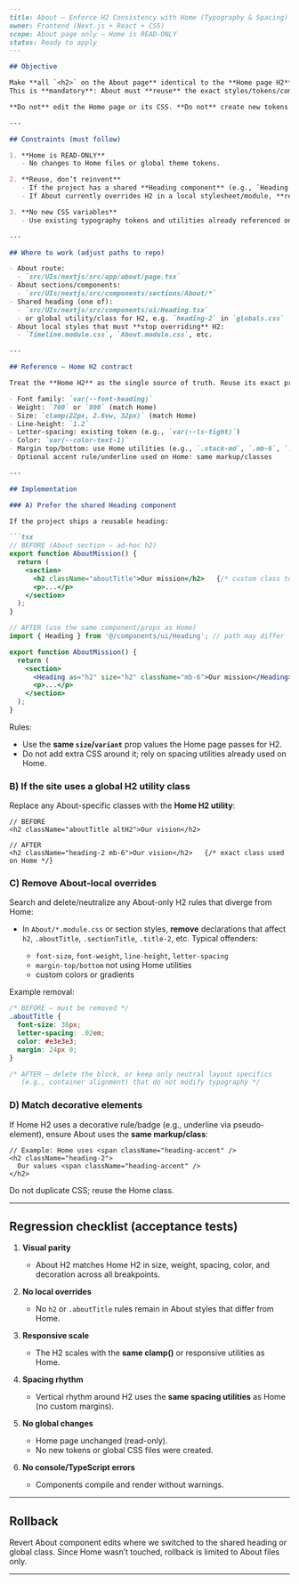 ﻿````markdown
---
title: About — Enforce H2 Consistency with Home (Typography & Spacing)
owner: Frontend (Next.js + React + CSS)
scope: About page only — Home is READ-ONLY
status: Ready to apply
---

## Objective

Make **all `<h2>` on the About page** identical to the **Home page H2** (typography, spacing, weight, responsive scale, and decorative rules).  
This is **mandatory**: About must **reuse** the exact styles/tokens/components used by Home.

**Do not** edit the Home page or its CSS. **Do not** create new tokens. Only refactor About to consume the existing H2 styling.

---

## Constraints (must follow)

1. **Home is READ-ONLY**  
   - No changes to Home files or global theme tokens.

2. **Reuse, don’t reinvent**  
   - If the project has a shared **Heading component** (e.g., `Heading.tsx`) or a utility class (e.g., `.heading-2`), **use that**.
   - If About currently overrides H2 in a local stylesheet/module, **remove those overrides**.

3. **No new CSS variables**  
   - Use existing typography tokens and utilities already referenced on Home.

---

## Where to work (adjust paths to repo)

- About route:
  - `src/UIs/nextjs/src/app/about/page.tsx`
- About sections/components:
  - `src/UIs/nextjs/src/components/sections/About/*`
- Shared heading (one of):
  - `src/UIs/nextjs/src/components/ui/Heading.tsx`  
  - or global utility/class for H2, e.g. `heading-2` in `globals.css`
- About local styles that must **stop overriding** H2:
  - `Timeline.module.css`, `About.module.css`, etc.

---

## Reference — Home H2 contract

Treat the **Home H2** as the single source of truth. Reuse its exact props/classes. Typical contract (examples; do not change values, just reuse):

- Font family: `var(--font-heading)`
- Weight: `700` or `800` (match Home)
- Size: `clamp(22px, 2.6vw, 32px)` (match Home)
- Line-height: `1.2`
- Letter-spacing: existing token (e.g., `var(--ls-tight)`)
- Color: `var(--color-text-1)`
- Margin top/bottom: use Home utilities (e.g., `.stack-md`, `.mb-6`, `.mt-10`)
- Optional accent rule/underline used on Home: same markup/classes

---

## Implementation

### A) Prefer the shared Heading component

If the project ships a reusable heading:

```tsx
// BEFORE (About section — ad-hoc h2)
export function AboutMission() {
  return (
    <section>
      <h2 className="aboutTitle">Our mission</h2>   {/* custom class to remove */}
      <p>...</p>
    </section>
  );
}

// AFTER (use the same component/props as Home)
import { Heading } from '@/components/ui/Heading'; // path may differ

export function AboutMission() {
  return (
    <section>
      <Heading as="h2" size="h2" className="mb-6">Our mission</Heading>
      <p>...</p>
    </section>
  );
}
````

Rules:

* Use the **same `size`/`variant`** prop values the Home page passes for H2.
* Do not add extra CSS around it; rely on spacing utilities already used on Home.

### B) If the site uses a global H2 utility class

Replace any About-specific classes with the **Home H2 utility**:

```tsx
// BEFORE
<h2 className="aboutTitle altH2">Our vision</h2>

// AFTER
<h2 className="heading-2 mb-6">Our vision</h2>   {/* exact class used on Home */}
```

### C) Remove About-local overrides

Search and delete/neutralize any About-only H2 rules that diverge from Home:

* In `About/*.module.css` or section styles, **remove** declarations that affect `h2`, `.aboutTitle`, `.sectionTitle`, `.title-2`, etc. Typical offenders:

    * `font-size`, `font-weight`, `line-height`, `letter-spacing`
    * `margin-top/bottom` not using Home utilities
    * custom colors or gradients

Example removal:

```css
/* BEFORE — must be removed */
.aboutTitle {
  font-size: 36px;
  letter-spacing: .02em;
  color: #e3e3e3;
  margin: 24px 0;
}

/* AFTER — delete the block, or keep only neutral layout specifics
   (e.g., container alignment) that do not modify typography */
```

### D) Match decorative elements

If Home H2 uses a decorative rule/badge (e.g., underline via pseudo-element), ensure About uses the **same markup/class**:

```tsx
// Example: Home uses <span className="heading-accent" />
<h2 className="heading-2">
  Our values <span className="heading-accent" />
</h2>
```

Do not duplicate CSS; reuse the Home class.

---

## Regression checklist (acceptance tests)

1. **Visual parity**

    * About H2 matches Home H2 in size, weight, spacing, color, and decoration across all breakpoints.

2. **No local overrides**

    * No `h2` or `.aboutTitle` rules remain in About styles that differ from Home.

3. **Responsive scale**

    * The H2 scales with the **same clamp()** or responsive utilities as Home.

4. **Spacing rhythm**

    * Vertical rhythm around H2 uses the **same spacing utilities** as Home (no custom margins).

5. **No global changes**

    * Home page unchanged (read-only).
    * No new tokens or global CSS files were created.

6. **No console/TypeScript errors**

    * Components compile and render without warnings.

---

## Rollback

Revert About component edits where we switched to the shared heading or global class. Since Home wasn’t touched, rollback is limited to About files only.

---

```
```
